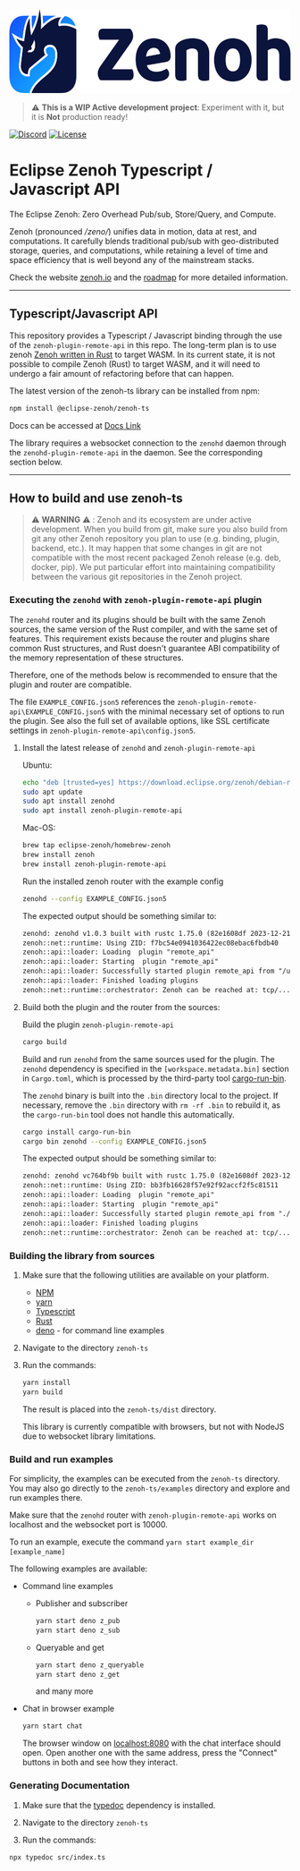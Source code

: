 <img src="https://raw.githubusercontent.com/eclipse-zenoh/zenoh/master/zenoh-dragon.png" height="150">

> :warning: **This is a WIP Active development project**: Experiment with it, but it is **Not** production ready!

[![Discord](https://img.shields.io/badge/chat-on%20discord-blue)](https://discord.gg/2GJ958VuHs)
[![License](https://img.shields.io/badge/License-Apache%202.0-blue.svg)](https://opensource.org/licenses/Apache-2.0)

# Eclipse Zenoh Typescript / Javascript API

The Eclipse Zenoh: Zero Overhead Pub/sub, Store/Query, and Compute.

Zenoh (pronounced _/zeno/_) unifies data in motion, data at rest, and computations. It carefully blends traditional pub/sub with
geo-distributed storage, queries, and computations, while retaining a level of time and space efficiency that is well beyond any
of the mainstream stacks.

Check the website [zenoh.io](http://zenoh.io) and the [roadmap](https://github.com/eclipse-zenoh/roadmap) for more detailed information.

---

## Typescript/Javascript API

This repository provides a Typescript / Javascript binding through the use of the `zenoh-plugin-remote-api` in this repo.
The long-term plan is to use zenoh [Zenoh written in Rust](https://github.com/eclipse-zenoh/zenoh) to target WASM.
In its current state, it is not possible to compile Zenoh (Rust) to target WASM, and it will need to undergo a fair
amount of refactoring before that can happen.

The latest version of the zenoh-ts library can be installed from npm:

```sh
npm install @eclipse-zenoh/zenoh-ts
```

Docs can be accessed at [Docs Link](https://eclipse-zenoh.github.io/zenoh-ts/)

The library requires a websocket connection to the `zenohd` daemon through the `zenohd-plugin-remote-api` in the daemon. See the corresponding section below.

---

## How to build and use zenoh-ts

> :warning: **WARNING** :warning: : Zenoh and its ecosystem are under active development. When you build from git, make sure you also
build from git any other Zenoh repository you plan to use (e.g. binding, plugin, backend, etc.). It may happen that some changes in git
are not compatible with the most recent packaged Zenoh release (e.g. deb, docker, pip). We put particular effort into maintaining
compatibility between the various git repositories in the Zenoh project.

### Executing the `zenohd` with `zenoh-plugin-remote-api` plugin

The `zenohd` router and its plugins should be built with the same Zenoh sources, the same version of the Rust compiler, and with the
same set of features. This requirement exists because the router and plugins share common Rust structures, and Rust doesn't guarantee
ABI compatibility of the memory representation of these structures.

Therefore, one of the methods below is recommended to ensure that the plugin and router are compatible.

The file `EXAMPLE_CONFIG.json5` references the `zenoh-plugin-remote-api\EXAMPLE_CONFIG.json5` with the minimal necessary set of options to run the plugin. See also the full set of available options, like SSL certificate settings in `zenoh-plugin-remote-api\config.json5`.

1. Install the latest release of `zenohd` and `zenoh-plugin-remote-api`

   Ubuntu:

   ```sh
   echo "deb [trusted=yes] https://download.eclipse.org/zenoh/debian-repo/ /" | sudo tee -a /etc/apt/sources.list.d/zenoh.list > /dev/null
   sudo apt update
   sudo apt install zenohd
   sudo apt install zenoh-plugin-remote-api
   ```

   Mac-OS:

   ```sh
   brew tap eclipse-zenoh/homebrew-zenoh
   brew install zenoh
   brew install zenoh-plugin-remote-api
   ```

   Run the installed zenoh router with the example config

   ```sh
   zenohd --config EXAMPLE_CONFIG.json5
   ```
  
   The expected output should be something similar to:

    ```txt
   zenohd: zenohd v1.0.3 built with rustc 1.75.0 (82e1608df 2023-12-21)
   zenoh::net::runtime: Using ZID: f7bc54e0941036422ec08ebac6fbdb40
   zenoh::api::loader: Loading  plugin "remote_api"
   zenoh::api::loader: Starting  plugin "remote_api"
   zenoh::api::loader: Successfully started plugin remote_api from "/usr/lib/libzenoh_plugin_remote_api.so"
   zenoh::api::loader: Finished loading plugins
   zenoh::net::runtime::orchestrator: Zenoh can be reached at: tcp/....
   ```

2. Build both the plugin and the router from the sources:

   Build the plugin `zenoh-plugin-remote-api`

   ```sh
   cargo build 
   ```

   Build and run `zenohd` from the same sources used for the plugin. The `zenohd` dependency is specified in the `[workspace.metadata.bin]` section in `Cargo.toml`, which is processed by the third-party tool [cargo-run-bin](https://crates.io/crates/cargo-run-bin).

   The `zenohd` binary is built into the `.bin` directory local to the project. If necessary, remove the `.bin` directory with `rm -rf .bin` to rebuild it, as the `cargo-run-bin` tool does not handle this automatically.

   ```sh
   cargo install cargo-run-bin
   cargo bin zenohd --config EXAMPLE_CONFIG.json5
   ```  

   The expected output should be something similar to:

   ```txt
   zenohd: zenohd vc764bf9b built with rustc 1.75.0 (82e1608df 2023-12-21)
   zenoh::net::runtime: Using ZID: bb3fb16628f57e92f92accf2f5c81511
   zenoh::api::loader: Loading  plugin "remote_api"
   zenoh::api::loader: Starting  plugin "remote_api"
   zenoh::api::loader: Successfully started plugin remote_api from "./target/debug\\zenoh_plugin_remote_api.dll"
   zenoh::api::loader: Finished loading plugins
   zenoh::net::runtime::orchestrator: Zenoh can be reached at: tcp/...
   ```

### Building the library from sources

1. Make sure that the following utilities are available on your platform.

   - [NPM](https://www.npmjs.com/package/npm)
   - [yarn](https://classic.yarnpkg.com/lang/en/docs/install/#debian-stable)
   - [Typescript](https://www.typescriptlang.org/download/)
   - [Rust](https://www.rust-lang.org)
   - [deno](https://deno.com/) - for command line examples

2. Navigate to the directory `zenoh-ts`

3. Run the commands:

   ```sh
   yarn install 
   yarn build
   ```

   The result is placed into the `zenoh-ts/dist` directory.

   This library is currently compatible with browsers, but not with NodeJS due to websocket library limitations.

### Build and run examples

For simplicity, the examples can be executed from the `zenoh-ts` directory. You may also go directly to the `zenoh-ts/examples`
directory and explore and run examples there.

Make sure that the `zenohd` router with `zenoh-plugin-remote-api` works on localhost and the websocket port is 10000.

To run an example, execute the command `yarn start example_dir [example_name]`

The following examples are available:

- Command line examples
  - Publisher and subscriber

      ```sh
      yarn start deno z_pub
      yarn start deno z_sub
      ```

  - Queryable and get

      ```sh
      yarn start deno z_queryable
      yarn start deno z_get
      ```

      and many more

- Chat in browser example

  ```sh
  yarn start chat
  ```

  The browser window on [localhost:8080](http://127.0.0.1:8080/index.html) with the chat interface should open. Open another one with the same address, press the "Connect" buttons in both and see how they interact.

### Generating Documentation

1. Make sure that the [typedoc](https://typedoc.org/) dependency is installed.

2. Navigate to the directory `zenoh-ts`

3. Run the commands:

```bash
npx typedoc src/index.ts
```
